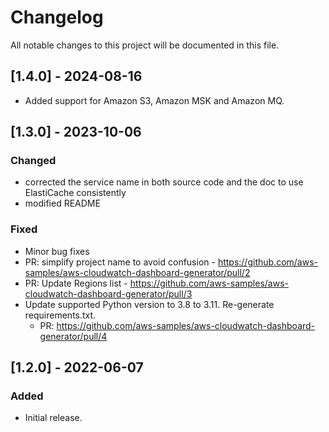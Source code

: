 <!--
 // Copyright Amazon.com, Inc. or its affiliates. All Rights Reserved.
 // SPDX-License-Identifier: MIT-0
 
 Copyright Amazon.com, Inc. or its affiliates. All Rights Reserved.
 SPDX-License-Identifier: MIT-0
-->

# Changelog

All notable changes to this project will be documented in this file.

## [1.4.0] - 2024-08-16

- Added support for Amazon S3, Amazon MSK and Amazon MQ.

## [1.3.0] - 2023-10-06

### Changed
- corrected the service name in both source code and the doc to use ElastiCache consistently 
- modified README 

### Fixed
- Minor bug fixes
- PR: simplify project name to avoid confusion - https://github.com/aws-samples/aws-cloudwatch-dashboard-generator/pull/2
- PR: Update Regions list - https://github.com/aws-samples/aws-cloudwatch-dashboard-generator/pull/3
- Update supported Python version to 3.8 to 3.11. Re-generate requirements.txt.
  - PR: https://github.com/aws-samples/aws-cloudwatch-dashboard-generator/pull/4

## [1.2.0] - 2022-06-07

### Added
- Initial release.
